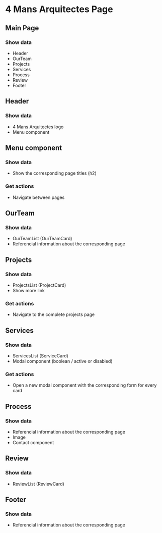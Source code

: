 # 4 Mans Arquitectes Page

## Main Page

### Show data

- Header
- OurTeam
- Projects
- Services
- Process
- Review
- Footer

## Header

### Show data

- 4 Mans Arquitectes logo
- Menu component

## Menu component

### Show data

- Show the corresponding page titles (h2)

### Get actions

- Navigate between pages

## OurTeam

### Show data

- OurTeamList (OurTeamCard)
- Referencial information about the corresponding page

## Projects

### Show data

- ProjectsList (ProjectCard)
- Show more link

### Get actions

- Navigate to the complete projects page

## Services

### Show data

- ServicesList (ServiceCard)
- Modal component (boolean / active or disabled)

### Get actions

- Open a new modal component with the corresponding form for every card

## Process

### Show data

- Referencial information about the corresponding page
- Image
- Contact component

## Review

### Show data

- ReviewList (ReviewCard)

## Footer

### Show data

- Referencial information about the corresponding page
